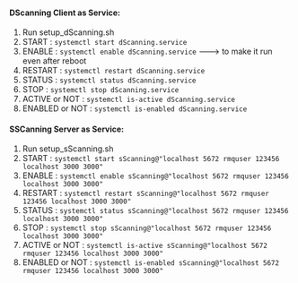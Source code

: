 #### DScanning Client as Service:

1. Run setup_dScanning.sh
2. START    : ```systemctl start dScanning.service```
3. ENABLE   : ```systemctl enable dScanning.service``` ---> to make it run even after reboot
4. RESTART  : ```systemctl restart dScanning.service```
5. STATUS   : ```systemctl status dScanning.service```
6. STOP     : ```systemctl stop dScanning.service```
7. ACTIVE or NOT : ```systemctl is-active dScanning.service```
8. ENABLED or NOT : ```systemctl is-enabled dScanning.service```

#### SSCanning Server as Service:

1. Run setup_sScanning.sh
2. START  : ```systemctl start sScanning@"localhost 5672 rmquser 123456 localhost 3000 3000"```
3. ENABLE : ```systemctl enable sScanning@"localhost 5672 rmquser 123456 localhost 3000 3000"```
4. RESTART : ```systemctl restart sScanning@"localhost 5672 rmquser 123456 localhost 3000 3000"```
5. STATUS : ```systemctl status sScanning@"localhost 5672 rmquser 123456 localhost 3000 3000"```
6. STOP   : ```systemctl stop sScanning@"localhost 5672 rmquser 123456 localhost 3000 3000"```
7. ACTIVE or NOT : ```systemctl is-active sScanning@"localhost 5672 rmquser 123456 localhost 3000 3000"```
8. ENABLED or NOT : ```systemctl is-enabled sScanning@"localhost 5672 rmquser 123456 localhost 3000 3000"```


